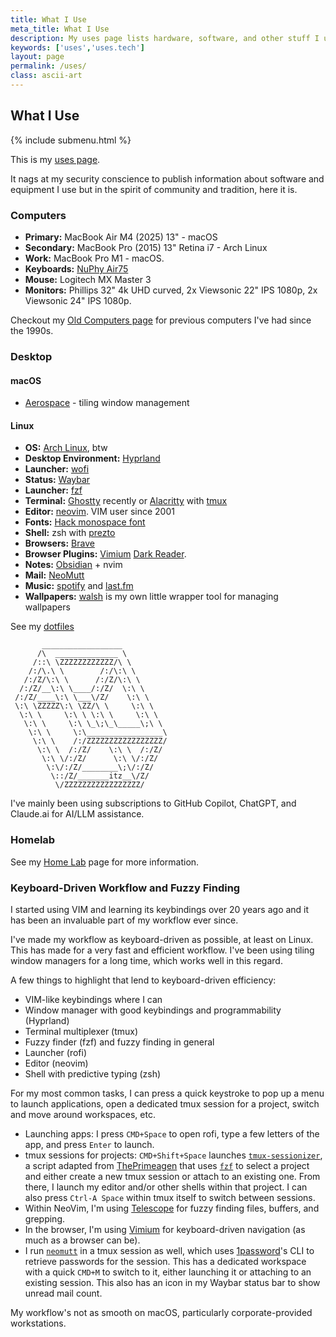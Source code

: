 ```yaml
---
title: What I Use
meta_title: What I Use
description: My uses page lists hardware, software, and other stuff I use
keywords: ['uses','uses.tech']
layout: page
permalink: /uses/
class: ascii-art
---
```

## What I Use

{% include submenu.html %}

This is my [uses page](https://uses.tech/).

It nags at my security conscience to publish information about software and
equipment I use but in the spirit of community and tradition, here it is.

### Computers

* __Primary:__ MacBook Air M4 (2025) 13" - macOS
* __Secondary:__ MacBook Pro (2015) 13" Retina i7 - Arch Linux
* __Work:__ MacBook Pro M1 - macOS.
* __Keyboards:__ [NuPhy Air75](https://nuphy.com/products/air75)
* __Mouse:__ Logitech MX Master 3
* __Monitors:__ Phillips 32" 4k UHD curved, 2x Viewsonic 22" IPS 1080p, 2x
  Viewsonic 24" IPS 1080p.

Checkout my [Old Computers page](/old-computers.html) for previous computers
I've had since the 1990s.

### Desktop

#### macOS

* [Aerospace](https://github.com/nikitabobko/AeroSpace) - tiling window management

#### Linux

* __OS:__ [Arch Linux](https://archlinux.org/), btw
* __Desktop Environment:__ [Hyprland](https://hyprland.org/)
* __Launcher:__ [wofi](https://sr.ht/~scoopta/wofi/)
* __Status:__ [Waybar](https://github.com/Alexays/Waybar)
* __Launcher:__ [fzf](https://github.com/junegunn/fzf)
* __Terminal:__ [Ghostty](https://ghostty.org/) recently or [Alacritty](https://alacritty.org/) with [tmux](https://github.com/tmux/tmux)
* __Editor:__ [neovim](https://neovim.io/). VIM user since 2001
* __Fonts:__ [Hack monospace font](https://sourcefoundry.org/hack/)
* __Shell:__ zsh with [prezto](https://github.com/sorin-ionescu/prezto)
* __Browsers:__ [Brave](https://brave.com)
* __Browser Plugins:__ [Vimium](https://chromewebstore.google.com/detail/vimium/dbepggeogbaibhgnhhndojpepiihcmeb)
  [Dark Reader](https://darkreader.org/).
* __Notes:__ [Obsidian](https://obsidian.md/) + nvim
* __Mail:__ [NeoMutt](http://www.neomutt.org/)
* __Music:__ [spotify](https://open.spotify.com/user/hewbert007?si=52f6e599773a4cab) and [last.fm](https://www.last.fm/user/joshbeard)
* __Wallpapers:__ [walsh](https://github.com/joshbeard/walsh) is my own little wrapper tool for managing wallpapers

See my [dotfiles](https://github.com/joshbeard/dotfiles)

```ascii-art-right
       __________________
      /\  ______________ \
     /::\ \ZZZZZZZZZZZZ/\ \
    /:/\.\ \        /:/\:\ \
   /:/Z/\:\ \      /:/Z/\:\ \
  /:/Z/__\:\ \____/:/Z/  \:\ \
 /:/Z/____\:\ \___\/Z/    \:\ \
 \:\ \ZZZZZ\:\ \ZZ/\ \     \:\ \
  \:\ \     \:\ \ \:\ \     \:\ \
   \:\ \     \:\ \_\;\_\_____\;\ \
    \:\ \     \:\_________________\
     \:\ \    /:/ZZZZZZZZZZZZZZZZZ/
      \:\ \  /:/Z/    \:\ \  /:/Z/
       \:\ \/:/Z/      \:\ \/:/Z/
        \:\/:/Z/________\;\/:/Z/
         \::/Z/_______itz__\/Z/
          \/ZZZZZZZZZZZZZZZZZ/
```

I've mainly been using subscriptions to GitHub Copilot, ChatGPT, and Claude.ai
for AI/LLM assistance.

### Homelab

See my [Home Lab](/homelab) page for more information.

### Keyboard-Driven Workflow and Fuzzy Finding

I started using VIM and learning its keybindings over 20 years ago and it has
been an invaluable part of my workflow ever since.

I've made my workflow as keyboard-driven as possible, at least on Linux.
This has made for a very fast and efficient workflow. I've been using tiling
window managers for a long time, which works well in this regard.

A few things to highlight that lend to keyboard-driven efficiency:

* VIM-like keybindings where I can
* Window manager with good keybindings and programmability (Hyprland)
* Terminal multiplexer (tmux)
* Fuzzy finder (fzf) and fuzzy finding in general
* Launcher (rofi)
* Editor (neovim)
* Shell with predictive typing (zsh)

For my most common tasks, I can press a quick keystroke to pop up a menu to
launch applications, open a dedicated tmux session for a project, switch and
move around workspaces, etc.

* Launching apps: I press `CMD+Space` to open rofi, type a few letters of the
  app, and press `Enter` to launch.
* tmux sessions for projects: `CMD+Shift+Space` launches [`tmux-sessionizer`](https://github.com/joshbeard/dotfiles/blob/master/home/bin/tmux-sessionizer.sh),
  a script adapted from [ThePrimeagen](https://www.youtube.com/c/ThePrimeagen)
  that uses [`fzf`](https://github.com/junegunn/fzf) to select a project and
  either create a new tmux session or attach to an existing one. From there,
  I launch my editor and/or other shells within that project. I can also press
  `Ctrl-A Space` within tmux itself to switch between sessions.
* Within NeoVim, I'm using [Telescope](https://github.com/nvim-telescope/telescope.nvim)
  for fuzzy finding files, buffers, and grepping.
* In the browser, I'm using [Vimium](https://chromewebstore.google.com/detail/vimium/dbepggeogbaibhgnhhndojpepiihcmeb)
  for keyboard-driven navigation (as much as a browser can be).
* I run [`neomutt`](http://www.neomutt.org/) in a tmux session as well, which
  uses [1password](https://1password.com/)'s CLI to retrieve passwords for the
  session. This has a dedicated workspace with a quick `CMD+M` to switch to it,
  either launching it or attaching to an existing session. This also has an
  icon in my Waybar status bar to show unread mail count.

My workflow's not as smooth on macOS, particularly corporate-provided
workstations.
